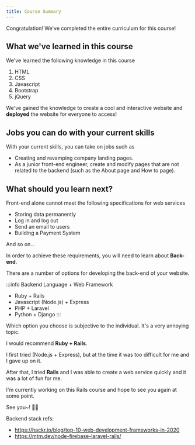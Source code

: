 ```yaml
---
title: Course Summary
---
```


Congratulation! We've completed the entire curriculum for this course!

## What we've learned in this course

We've learned the following knowledge in this course

1. HTML
2. CSS
3. Javascript
4. Bootstrap
5. jQuery

We've gained the knowledge to create a cool and interactive website and **deployed** the website for everyone to access!

## Jobs you can do with your current skills
With your current skills, you can take on jobs such as

- Creating and revamping company landing pages.
- As a junior front-end engineer, create and modify pages that are not related to the backend (such as the About page and How to page).

## What should you learn next?

Front-end alone cannot meet the following specifications for web services

- Storing data permanently
- Log in and log out
- Send an email to users
- Building a Payment System

And so on...

In order to achieve these requirements, you will need to learn about **Back-end**.

There are a number of options for developing the back-end of your website.

:::info  Backend Language + Web Framework
- Ruby + Rails
- Javascript (Node.js) + Express
- PHP + Laravel
- Python + Django
:::


Which option you choose is subjective to the individual. It's a very annoying topic.

I would recommend **Ruby + Rails**.

I first tried (Node.js + Express), but at the time it was too difficult for me and I gave up on it.

After that, I tried **Rails** and I was able to create a web service quickly and it was a lot of fun for me.

I'm currently working on this Rails course and hope to see you again at some point.

See you~! 🙋‍♂️

Backend stack refs:
- https://hackr.io/blog/top-10-web-development-frameworks-in-2020
- https://mtm.dev/node-firebase-laravel-rails/
